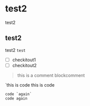 # test2
test2
## test2
test2 `test`

 - [ ] checkitout1
 - [ ] checkitout2

> this is a comment
> blockcomment

`this is code
this is code

```
code `again`
code again
```



<!--stackedit_data:
eyJoaXN0b3J5IjpbLTYxOTE0MTAzNiwxMDE3NzEyMjkyLDEyND
c0NjMwMTNdfQ==
-->